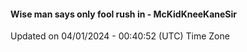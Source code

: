 #### Wise man says only fool rush in - McKidKneeKaneSir
Updated on 04/01/2024 - 00:40:52 (UTC) Time Zone
